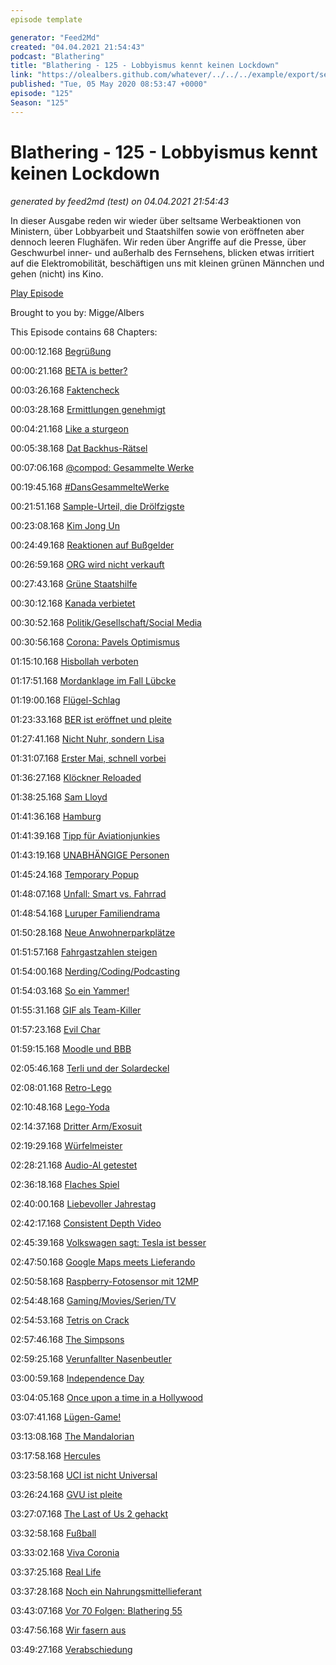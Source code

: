 ```yaml
---
episode template

generator: "Feed2Md"
created: "04.04.2021 21:54:43"
podcast: "Blathering"
title: "Blathering - 125 - Lobbyismus kennt keinen Lockdown"
link: "https://olealbers.github.com/whatever/../../../example/export/seasons/5/2020/5/Blathering - 125 - Lobbyismus kennt keinen Lockdown.md"
published: "Tue, 05 May 2020 08:53:47 +0000"
episode: "125"
Season: "125"
---
```


# Blathering - 125 - Lobbyismus kennt keinen Lockdown
_generated by feed2md (test) on 04.04.2021 21:54:43_

In dieser Ausgabe reden wir wieder über seltsame Werbeaktionen von Ministern, über Lobbyarbeit und Staatshilfen sowie von eröffneten aber dennoch leeren Flughäfen. Wir reden über Angriffe auf die Presse, über Geschwurbel inner- und außerhalb des Fernsehens, blicken etwas irritiert auf die Elektromobilität, beschäftigen uns mit kleinen grünen Männchen und gehen (nicht) ins Kino.

[Play Episode](https://www.blathering.de/podlove/file/1218/s/feed/c/mp3/blathering_125.mp3)

Brought to you by: Migge/Albers

This Episode contains 68 Chapters:


00:00:12.168 [Begrüßung]()

00:00:21.168 [BETA is better?](https://doku.studio-link.de/standalone/installation-standalone-beta.html)

00:03:26.168 [Faktencheck]()

00:03:28.168 [Ermittlungen genehmigt](https://www.tagesschau.de/ausland/bolsonaro-ermittlungen-101.html)

00:04:21.168 [Like a sturgeon](https://twitter.com/stammtischphilo/status/1255109363754315778)

00:05:38.168 [Dat Backhus-Rätsel](https://twitter.com/blathering_pod/status/1255475687760236551)

00:07:06.168 [@compod: Gesammelte Werke](https://twitter.com/search?q=(from%3Acompod)%20(%40blathering_pod)%20until%3A2020-05-05%20since%3A2020-04-28&src=typed_query&f=live)

00:19:45.168 [#DansGesammelteWerke](https://twitter.com/search?q=(from%3Aevildanwallace)%20(%40blathering_pod)%20until%3A2020-05-05%20since%3A2020-04-28&src=typed_query&f=live)

00:21:51.168 [Sample-Urteil, die Drölfzigste](https://www.tagesschau.de/inland/sampling-bgh-101.html)

00:23:08.168 [Kim Jong Un](https://www.tagesschau.de/ausland/kim-jong-un-169.html)

00:24:49.168 [Reaktionen auf Bußgelder](https://www.wiwo.de/unternehmen/auto/einkommensabhaengige-bussgelder-vor-dem-gesetz-sind-alle-gleich-auch-vor-der-stvo/14909264.html)

00:26:59.168 [ORG wird nicht verkauft](https://twitter.com/EFF/status/1256053946289774594)

00:27:43.168 [Grüne Staatshilfe](https://twitter.com/MairJulian/status/1256531523311976448)

00:30:12.168 [Kanada verbietet](https://www.tagesschau.de/ausland/kanada-waffengesetz-101.html)

00:30:52.168 [Politik/Gesellschaft/Social Media]()

00:30:56.168 [Corona: Pavels Optimismus](https://threadreaderapp.com/thread/1256398800597417986.html)

01:15:10.168 [Hisbollah verboten](https://taz.de/Betaetigungsverbot-fuer-Terrorgruppe/!5682237/)

01:17:51.168 [Mordanklage im Fall Lübcke](https://www.kuechenstud.io/lagedernation/2020/04/30/ldn187-corona-update-feedback-schulen-und-fernunterrichtgenehmigung-berliner-flughafen-luebcke-mord/?t=1%3A29%3A32)

01:19:00.168 [Flügel-Schlag](https://www.deutschlandfunk.de/der-tag-herr-hoecke-ist-die-mitte-der-partei.3415.de.html?dram:article_id=475773)

01:23:33.168 [BER ist eröffnet und pleite](https://wochendaemmerung.de/die-sendung-mit-raps-und-ruebe/?t=1%3A02%3A37)

01:27:41.168 [Nicht Nuhr, sondern Lisa](https://twitter.com/SonjaThomaser/status/1256175771602825216)

01:31:07.168 [Erster Mai, schnell vorbei](https://www.tagesspiegel.de/berlin/heute-show-team-in-berlin-attackiert-keine-haftbefehle-nach-angriff-auf-journalisten-aber-staatsschutz-ermittelt/25795208.html)

01:36:27.168 [Klöckner Reloaded](https://twitter.com/Tagesspiegel/status/1256665333554962434)

01:38:25.168 [Sam Lloyd](https://twitter.com/DEADLINE/status/1256379641490624512)

01:41:36.168 [Hamburg]()

01:41:39.168 [Tipp für Aviationjunkies](https://twitter.com/stammtischphilo/status/1255924015291654145)

01:43:19.168 [UNABHÄNGIGE Personen](https://twitter.com/stammtischphilo/status/1256596131670302731)

01:45:24.168 [Temporary Popup](http://web.archive.org/web/20200504074238/https://www.nahverkehrhamburg.de/hamburg-hat-einen-ersten-popup-radweg-aber-nur-bis-heute-abend-14804/)

01:48:07.168 [Unfall: Smart vs. Fahrrad](https://hamburg1.de/nachrichten/44684/Schwerer_Fahrradunfall_in_Harvestehude.html)

01:48:54.168 [Luruper Familiendrama](https://hamburg1.de/nachrichten/44735/Familiendrama_in_Lurup.html)

01:50:28.168 [Neue Anwohnerparkplätze](https://hamburg1.de/nachrichten/rubrik/10133/Verkehr.html)

01:51:57.168 [Fahrgastzahlen steigen](https://hamburg1.de/nachrichten/44709/Fahrgastzahlen_steigen_leicht.html)

01:54:00.168 [Nerding/Coding/Podcasting]()

01:54:03.168 [So ein Yammer!](https://twitter.com/stammtischphilo/status/1255028203065835521)

01:55:31.168 [GIF als Team-Killer](https://www.zdnet.de/88379168/microsoft-teams-gif-dateien-erlauben-account-hijacking/)

01:57:23.168 [Evil Char](https://www.zdnet.de/88379089/textbombe-bestimmte-zeichen-in-benachrichtigungen-lassen-iphones-abstuerzen/)

01:59:15.168 [Moodle und BBB](https://de.wikipedia.org/wiki/BigBlueButton)

02:05:46.168 [Terli und der Solardeckel](https://twitter.com/TerliWetter/status/1256151367070121984)

02:08:01.168 [Retro-Lego](https://twitter.com/tmigge/status/1255730183442702338)

02:10:48.168 [Lego-Yoda](https://twitter.com/tmigge/status/1256300572954804225)

02:14:37.168 [Dritter Arm/Exosuit](https://twitter.com/mashable/status/1256822545774452736)

02:19:29.168 [Würfelmeister](https://www.youtube.com/watch?v=eOSOBfz_BZc)

02:28:21.168 [Audio-AI getestet](https://twitter.com/stammtischphilo/status/1255433571025764352)

02:36:18.168 [Flaches Spiel](https://twitter.com/stammtischphilo/status/1257279737275322371)

02:40:00.168 [Liebevoller Jahrestag](https://www.heise.de/newsticker/meldung/Vor-20-Jahren-Ein-verliebter-Wurm-umrundet-die-Welt-4713566.html)

02:42:17.168 [Consistent Depth Video](https://roxanneluo.github.io/Consistent-Video-Depth-Estimation/)

02:45:39.168 [Volkswagen sagt: Tesla ist besser](https://www.golem.de/news/fahrzeugsoftware-vw-chef-gesteht-tesla-mehr-kompetenz-zu-2004-148125.html)

02:47:50.168 [Google Maps meets Lieferando](https://www.golem.de/news/google-essensbestellung-direkt-aus-google-suche-und-maps-moeglich-2004-148161.html)

02:50:58.168 [Raspberry-Fotosensor mit 12MP](https://www.golem.de/news/bastelrechner-raspberry-pi-mit-neuem-zubehoer-zur-digitalkamera-2004-148203.html)

02:54:48.168 [Gaming/Movies/Serien/TV]()

02:54:53.168 [Tetris on Crack](https://twitter.com/stammtischphilo/status/1255261180664459264)

02:57:46.168 [The Simpsons](https://de.wikipedia.org/wiki/Die_Simpsons_%E2%80%93_Der_Film)

02:59:25.168 [Verunfallter Nasenbeutler](https://twitter.com/stammtischphilo/status/1255510851219529730)

03:00:59.168 [Independence Day](https://de.wikipedia.org/wiki/Independence_Day_(1996))

03:04:05.168 [Once upon a time in a Hollywood](https://de.wikipedia.org/wiki/Once_Upon_a_Time_in_Hollywood)

03:07:41.168 [Lügen-Game!](https://twitter.com/stammtischphilo/status/1256976476198637571)

03:13:08.168 [The Mandalorian](https://www.cbr.com/the-mandalorian-season-finale-terminator-2-nod/)

03:17:58.168 [Hercules](https://de.wikipedia.org/wiki/Hercules_(1997)#Synchronisation)

03:23:58.168 [UCI ist nicht Universal](https://www.golem.de/news/oscars-das-kino-hat-den-kulturkampf-gegen-streaming-verloren-2004-148169.html)

03:26:24.168 [GVU ist pleite](https://www.golem.de/news/urheberrecht-die-gvu-ist-insolvent-2004-148200.html)

03:27:07.168 [The Last of Us 2 gehackt](https://www.golem.de/news/naughty-dog-spoiler-und-sperren-rund-um-the-last-of-us-2-2005-148234.html)

03:32:58.168 [Fußball]()

03:33:02.168 [Viva Coronia](https://www.spiegel.de/sport/fussball/mehrere-corona-infizierte-beim-1-fc-koeln-a-ddab7f35-f29e-48bb-aeda-4f7557a299e7)

03:37:25.168 [Real Life]()

03:37:28.168 [Noch ein Nahrungsmittellieferant](https://twitter.com/stammtischphilo/status/1257253457947484160)

03:43:07.168 [Vor 70 Folgen: Blathering 55](https://www.blathering.de/2018/07/blathering-055-land-unter/)

03:47:56.168 [Wir fasern aus]()

03:49:27.168 [Verabschiedung]()


